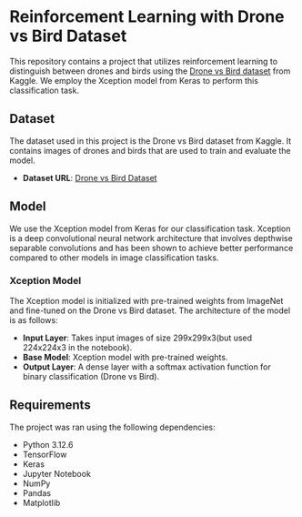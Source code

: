 # Reinforcement Learning with Drone vs Bird Dataset

This repository contains a project that utilizes reinforcement learning to distinguish between drones and birds using the [Drone vs Bird dataset](https://www.kaggle.com/datasets/muhammadsaoodsarwar/drone-vs-bird) from Kaggle. We employ the Xception model from Keras to perform this classification task.

## Dataset

The dataset used in this project is the Drone vs Bird dataset from Kaggle. It contains images of drones and birds that are used to train and evaluate the model.

- **Dataset URL**: [Drone vs Bird Dataset](https://www.kaggle.com/datasets/muhammadsaoodsarwar/drone-vs-bird)

## Model

We use the Xception model from Keras for our classification task. Xception is a deep convolutional neural network architecture that involves depthwise separable convolutions and has been shown to achieve better performance compared to other models in image classification tasks.

### Xception Model

The Xception model is initialized with pre-trained weights from ImageNet and fine-tuned on the Drone vs Bird dataset. The architecture of the model is as follows:

- **Input Layer**: Takes input images of size 299x299x3(but used 224x224x3 in the notebook).
- **Base Model**: Xception model with pre-trained weights.
- **Output Layer**: A dense layer with a softmax activation function for binary classification (Drone vs Bird).

## Requirements

The project was ran using the following dependencies:

- Python 3.12.6
- TensorFlow
- Keras
- Jupyter Notebook
- NumPy
- Pandas
- Matplotlib
